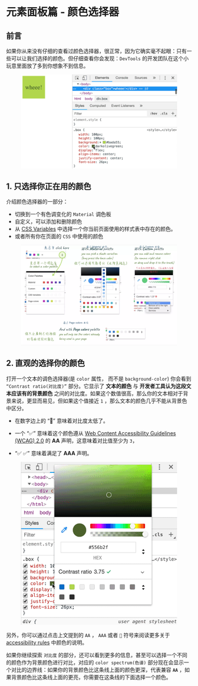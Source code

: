 

# 元素面板篇 - 颜色选择器

## 前言

如果你从来没有仔细的查看过颜色选择器，很正常，因为它确实毫不起眼：只有一些可以让我们选择的颜色。但仔细查看你会发现：`DevTools` 的开发团队在这个小玩意里面放了多到你想象不到信息。

<figure><img src="./_assets/img_1609449725265.gif" /><figcaption></figcaption></figure>

## 1. 只选择你正在用的颜色

介绍颜色选择器的一部分：

*  切换到一个有色调变化的 `Material` 调色板
*  自定义，可以添加和删除颜色
*  从 [CSS Variables](https://developer.mozilla.org/en-US/docs/Web/CSS/Using_CSS_variables) 中选择一个你当前页面使用的样式表中存在的颜色。
*  或者所有你在页面的 `CSS` 中使用的颜色

<figure><img src="./_assets/img_1609449725390.png" /><figcaption></figcaption></figure>

## 2. 直观的选择你的颜色

打开一个文本的调色选择器(是 `color` 属性， 而不是 `background-color`) 你会看到 `“Contrast ratio(对比度)”` 部分。它显示了 **文本的颜色** 与 **开发者工具认为这段文本应该有的背景颜色** 之间的对比度。如果这个数值很高，那么你的文本相对于背景来说，更显而易见，但如果这个值接近 `1` ，那么文本的颜色几乎不能从背景色中区分。

*  在数字边上的 “🚫” 意味着对比度太低了。

*  一个 “✅” 意味着这个颜色遵从 [Web Content Accessibility Guidelines (WCAG) 2.0](https://www.w3.org/TR/UNDERSTANDING-WCAG20/conformance.html) 的 **AA** 声明，这意味着对比值至少为 `3`，

*  “✅ ✅” 意味着满足了 **AAA** 声明。

<figure><img src="./_assets/img_1609449725635.gif" /><figcaption></figcaption></figure>

另外，你可以通过点击上文提到的 `AA` ， `AAA` 或者 `🚫` 符号来阅读更多关于[accessibility rules](https://developers.google.com/web/fundamentals/accessibility/accessible-styles#color_and_contrast) 中颜色的说明。

如果你继续探索 `对比度` 的部分，还可以看到更多的信息，甚至可以选择一个不同的颜色作为背景颜色进行对比，对应的 `color spectrum(色谱)` 部分现在会显示一个对比的边界线：如果你的背景颜色比这条线上面的颜色更深，代表兼容 **`AA`** ，如果背景颜色比这条线上面的更亮，你需要在这条线的下面选择一个颜色。


            